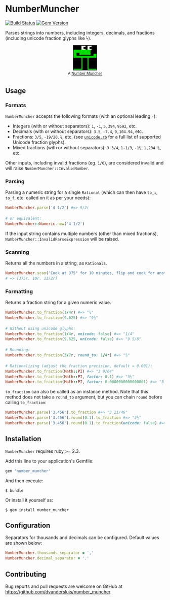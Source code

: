 # NumberMuncher

[![Build Status](https://travis-ci.org/dvandersluis/fractions.svg?branch=master)](https://travis-ci.org/dvandersluis/fractions)
[![Gem Version](https://badge.fury.io/rb/number_muncher.svg)](https://badge.fury.io/rb/number_muncher)

Parses strings into numbers, including integers, decimals, and fractions (including unicode fraction glyphs like `⅐`). 

<p align="center">
  <img src="assets/muncher.jpg" width="15%" height="15%">
  <br/>
  <sup align="center">
    A <a href="https://en.wikipedia.org/wiki/Munchers#Number_Munchers">Number Muncher</a>
  </sup>
</p>

## Usage

### Formats

`NumberMuncher` accepts the following formats (with an optional leading `-`):

* Integers (with or without separators): `1`, `-1`, `5,394`, `9592`, etc.
* Decimals (with or without separators): `3.5`, `-7.4`, `9,104.94`, etc.
* Fractions: `3/5`, `-19/20`, `¾`, etc. (see [`unicode.rb`](lib/number_muncher/unicode.rb) for a full list of supported Unicode fraction glyphs).
* Mixed fractions (with or without separators): `3 3/4`, `1-1/3`, `-1⅔`, `1,234 ⅚`, etc.

Other inputs, including invalid fractions (eg. `1/0`), are considered invalid and will raise `NumberMuncher::InvalidNumber`.

### Parsing

Parsing a numeric string for a single `Rational` (which can then have `to_i`, `to_f`, etc. called on it as per your needs):

```ruby
NumberMuncher.parse('4 1/2') #=> 9/2r

# or equivalent:
NumberMuncher::Numeric.new('4 1/2') 
```

If the input string contains multiple numbers (other than mixed fractions), `NumberMuncher::InvalidParseExpression` will be raised.

### Scanning

Returns all the numbers in a string, as `Rational`s.

```ruby
NumberMuncher.scan('Cook at 375° for 10 minutes, flip and cook for another 5.5 minutes')
# => [375r, 10r, 11/2r]
```

### Formatting

Returns a fraction string for a given numeric value.

```ruby
NumberMuncher.to_fraction(1/4r) #=> "¼"
NumberMuncher.to_fraction(9.625) #=> "9⅝"

# Without using unicode glyphs:
NumberMuncher.to_fraction(1/4r, unicode: false) #=> "1/4"
NumberMuncher.to_fraction(9.625, unicode: false) #=> "9 5/8"

# Rounding:
NumberMuncher.to_fraction(3/7r, round_to: 1/4r) #=> "½"

# Rationalizing (adjust the fraction precision, default = 0.001):
NumberMuncher.to_fraction(Math::PI) #=> "3 9/64"
NumberMuncher.to_fraction(Math::PI, factor: 0.1) #=> "3⅕"
NumberMuncher.to_fraction(Math::PI, factor: 0.0000000000000001) #=> "3 39854788871587/281474976710656"  
```

`to_fraction` can also be called as an instance method. Note that this method does not take a `round_to` argument, but you can chain `round` before calling `to_fraction`:

```ruby
NumberMuncher.parse('3.456').to_fraction #=> "3 21/46" 
NumberMuncher.parse('3.456').round(0.1).to_fraction #=> "3½"
NumberMuncher.parse('3.456').round(0.1).to_fraction(unicode: false) #=> "3 1/2"
```

## Installation

`NumberMuncher` requires ruby >= 2.3.

Add this line to your application's Gemfile:

```ruby
gem 'number_muncher'
```

And then execute:

    $ bundle

Or install it yourself as:

    $ gem install number_muncher

## Configuration

Separators for thousands and decimals can be configured. Default values are shown below:

```ruby
NumberMuncher.thousands_separator = ','
NumberMuncher.decimal_separator = '.'
```

## Contributing

Bug reports and pull requests are welcome on GitHub at https://github.com/dvandersluis/number_muncher.
